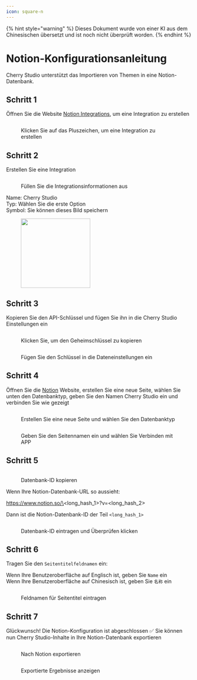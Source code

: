 ```yaml
---
icon: square-n
---
```


{% hint style="warning" %}
Dieses Dokument wurde von einer KI aus dem Chinesischen übersetzt und ist noch nicht überprüft worden.
{% endhint %}

# Notion-Konfigurationsanleitung

Cherry Studio unterstützt das Importieren von Themen in eine Notion-Datenbank.

## Schritt 1

Öffnen Sie die Website [Notion Integrations](https://www.notion.so/profile/integrations), um eine Integration zu erstellen

<figure><img src="../.gitbook/assets/notion/创建应用.png" alt=""><figcaption><p>Klicken Sie auf das Pluszeichen, um eine Integration zu erstellen</p></figcaption></figure>

## Schritt 2

Erstellen Sie eine Integration

<figure><img src="../.gitbook/assets/notion/填写应用信息.png" alt=""><figcaption><p>Füllen Sie die Integrationsinformationen aus</p></figcaption></figure>

Name: Cherry Studio  
Typ: Wählen Sie die erste Option  
Symbol: Sie können dieses Bild speichern

<figure><img src="../.gitbook/assets/notion/Cherry-Studio-Logo.png" alt="" width="188"><figcaption></figcaption></figure>

## Schritt 3

Kopieren Sie den API-Schlüssel und fügen Sie ihn in die Cherry Studio Einstellungen ein

<figure><img src="../.gitbook/assets/notion/复制密钥.png" alt=""><figcaption><p>Klicken Sie, um den Geheimschlüssel zu kopieren</p></figcaption></figure>

<figure><img src="../.gitbook/assets/notion/填写密钥.png" alt=""><figcaption><p>Fügen Sie den Schlüssel in die Dateneinstellungen ein</p></figcaption></figure>

## Schritt 4

Öffnen Sie die [Notion](https://www.notion.so/) Website, erstellen Sie eine neue Seite, wählen Sie unten den Datenbanktyp, geben Sie den Namen Cherry Studio ein und verbinden Sie wie gezeigt

<figure><img src="../.gitbook/assets/notion/创建页面.png" alt=""><figcaption><p>Erstellen Sie eine neue Seite und wählen Sie den Datenbanktyp</p></figcaption></figure>

<figure><img src="../.gitbook/assets/notion/连接APP.png" alt=""><figcaption><p>Geben Sie den Seitennamen ein und wählen Sie Verbinden mit APP</p></figcaption></figure>

## Schritt 5

<figure><img src="../.gitbook/assets/notion/复制数据库ID.png" alt=""><figcaption><p>Datenbank-ID kopieren</p></figcaption></figure>

Wenn Ihre Notion-Datenbank-URL so aussieht:

https://www.notion.so/\<long\_hash\_1>?v=\<long\_hash\_2>

Dann ist die Notion-Datenbank-ID der Teil `<long_hash_1>`

<figure><img src="../.gitbook/assets/notion/填写数据库ID.png" alt=""><figcaption><p>Datenbank-ID eintragen und Überprüfen klicken</p></figcaption></figure>

## Schritt 6

Tragen Sie den `Seitentitelfeldnamen` ein:

Wenn Ihre Benutzeroberfläche auf Englisch ist, geben Sie `Name` ein  
Wenn Ihre Benutzeroberfläche auf Chinesisch ist, geben Sie `名称` ein

<figure><img src="../.gitbook/assets/notion/填写页面标题字段名.png" alt=""><figcaption><p>Feldnamen für Seitentitel eintragen</p></figcaption></figure>

## Schritt 7

Glückwunsch! Die Notion-Konfiguration ist abgeschlossen ✅ Sie können nun Cherry Studio-Inhalte in Ihre Notion-Datenbank exportieren

<figure><img src="../.gitbook/assets/notion/导出.png" alt=""><figcaption><p>Nach Notion exportieren</p></figcaption></figure>

<figure><img src="../.gitbook/assets/notion/查看结果.png" alt=""><figcaption><p>Exportierte Ergebnisse anzeigen</p></figcaption></figure>